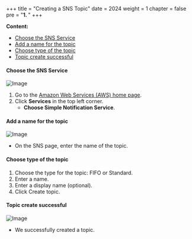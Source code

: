 +++
title = "Creating a SNS Topic"
date = 2024
weight = 1
chapter = false
pre = "<b>1. </b>"
+++

**Content:**

-   [Choose the SNS Service](#choose-the-sns-service)
-   [Add a name for the topic](#add-a-name-for-the-topic)
-   [Choose type of the topic](#choose-type-of-the-topic)
-   [Topic create successful](#topic-create-successful)

#### Choose the SNS Service

![Image](/images/1-account-setup/sns.png)

1. Go to the [Amazon Web Services (AWS) home page](https://aws.amazon.com/).
2. Click **Services** in the top left corner.
    - **Choose Simple Notification Service**.

#### Add a name for the topic

![Image](/images/1-account-setup/topic-name.png)

-   On the SNS page, enter the name of the topic.

#### Choose type of the topic

1. Choose the type for the topic: FIFO or Standard.
2. Enter a name.
3. Enter a display name (optional).
4. Click Create topic.

#### Topic create successful

![Image](/images/1-account-setup/success.png)

-   We successfully created a topic.
